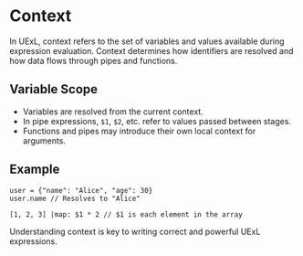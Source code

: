 # Context

In UExL, context refers to the set of variables and values available during expression evaluation. Context determines how identifiers are resolved and how data flows through pipes and functions.

## Variable Scope
- Variables are resolved from the current context.
- In pipe expressions, `$1`, `$2`, etc. refer to values passed between stages.
- Functions and pipes may introduce their own local context for arguments.

## Example
```
user = {"name": "Alice", "age": 30}
user.name // Resolves to "Alice"

[1, 2, 3] |map: $1 * 2 // $1 is each element in the array
```

Understanding context is key to writing correct and powerful UExL expressions.